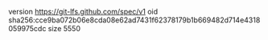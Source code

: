 version https://git-lfs.github.com/spec/v1
oid sha256:cce9ba072b06e8cda08e62ad7431f62378179b1b669482d714e4318059975cdc
size 5550
